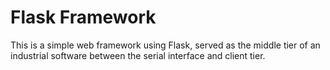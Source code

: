 # Flask Framework
This is a simple web framework using Flask, served as the middle tier of an industrial software between the serial interface and client tier.
